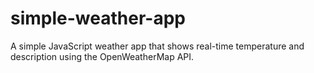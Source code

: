 # simple-weather-app
A simple JavaScript weather app that shows real-time temperature and description using the OpenWeatherMap API.
